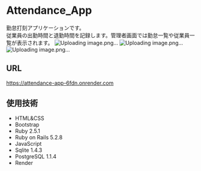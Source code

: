 # Attendance_App

勤怠打刻アプリケーションです。<br>
従業員の出勤時間と退勤時間を記録します。管理者画面では勤怠一覧や従業員一覧が表示されます。
![Uploading image.png…](https://user-images.githubusercontent.com/100769306/235158948-b0018fe4-44fa-40ba-acfc-3277a0195cdc.png)
![Uploading image.png…](https://user-images.githubusercontent.com/100769306/235159257-bb547d17-ece7-4952-9c2d-e8e51853b579.png)
![Uploading image.png…](https://user-images.githubusercontent.com/100769306/235159428-a2843370-91a0-492e-87ef-cd4e0278a674.png)

## URL
https://attendance-app-6fdn.onrender.com

## 使用技術

- HTML&CSS
- Bootstrap
- Ruby 2.5.1
- Ruby on Rails 5.2.8
- JavaScript
- Sqlite 1.4.3
- PostgreSQL 1.1.4
- Render
